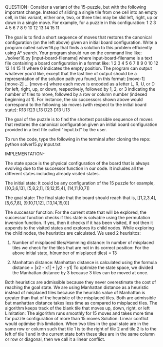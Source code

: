 QUESTION-
Consider a variant of the 15-puzzle, but with the following important change. Instead of sliding a
single tile from one cell into an empty cell, in this variant, either one, two, or three tiles may be slid
left, right, up or down in a single move. For example, for a puzzle in this configuration:
1 2 3 4
5 6 7 8
9 10 12
13 14 15 11

The goal is to find a short sequence of moves that restores the canonical configuration (on the left
above) given an initial board configuration. Write a program called solver16.py that finds a solution
to this problem efficiently using A* search. Your program should run on the command line like:
./solver16.py [input-board-filename]
where input-board-filename is a text file containing a board configuration in a format like:
1 2 3 4
5 6 7 8
9 0 10 12
13 14 15 11
where 0 indicates the empty position. The program can output whatever you’d like, except that the
last line of output should be a representation of the solution path you found, in this format:
[move-1] [move-2] ... [move-n]
where each move is encoded as a letter L, R, U, or D for left, right, up, or down, respectively, followed
by 1, 2, or 3 indicating the number of tiles to move, followed by a row or column number (indexed
beginning at 1). For instance, the six successors shown above would correspond to the following six
moves (with respect to the initial board state):
R13 R23 L13 D23 D13 U13

The goal of the puzzle is to find the shortest possible sequence of moves that restores the canonical configuration given an initial board configuration provided in a text file called "input.txt" by the user.

To run the code, type the following in the terminal after cloning the repo: python solver15.py input.txt

IMPLEMENTATION-

The state space is the physical configuration of the board that is always evolving due to the successor function in our code. It includes all the different states including already visited states.

The initial state:
It could be any configuration of the 15 puzzle for example,
[[0,3,6,13], [5,8,2,1], [9,12,15,4], [14,11,10,7]]

The goal state:
The final state that the board should reach that is,
[[1,2,3,4], [5,6,7,8], [9,10,11,12], [13,14,15,0]]

The successor function:
For the current state that will be explored, the successor function checks if this state is solvable using the permutation inversion function. If yes, then it checks if it has been visited, if not then it appends to the visited states and explores its child nodes. While exploring the child nodes, the heuristics are calculated. We used 2 heurisitcs:
1. Number of misplaced tiles/Hamming distance:
In number of misplaced tiles we check for the tiles that are not in its correct position: For the above initial state, h(number of misplaced tiles) = 13

2. Manhattan distance:
Manhattan distance is calculated using the formula distance = |x2 - x1| + |y2 - y1| To optimize the state space, we divided the Manhattan distance by 3 because 3 tiles can be moved at once.

Both heuristics are admissible because they never overestimate the cost of reaching the goal state.
We are using Manhattan distance as a heuristic instead of misplaced tiles because the heuristic value of Manhattan is greater than that of the heuristic of the misplaced tiles. Both are admissible but manhattan distance takes less time as compared to misplaced tiles.
The algorithm keeps track of the blank tile that moves up, down, right, or left
Limitation: The algorithm runs smoothly for 15 moves and takes more time for puzzle configuration of more than 15 moves
Solution: Linear conflict would optimise this limitation. When two tiles in the goal state are in the same row or column such that tile 1 is to the right of tile 2 and tile 2 is to the left of tile 1 and in the current state both these tiles are in the same column or row or diagonal, then we call it a linear conflict.
